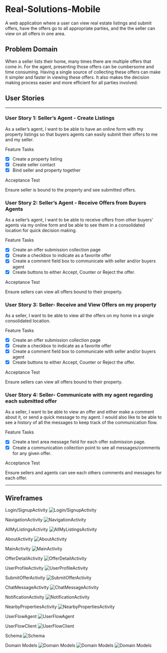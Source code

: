 # Real-Solutions-Mobile

A web application where a user can view real estate listings and submit offers, have the offers go to all appropriate parties, and the the seller can view on all offers in one area.

## Problem Domain

When a seller lists their home, many times there are multiple offers that come in.  For the agent, presenting those offers can be cumbersome and time consuming.  Having a single source of collecting these offers can make it simpler and faster in viewing these offers.  It also makes the decision making process easier and more efficient for all parties involved.

## User Stories

---

### User Story 1: Seller’s Agent - Create Listings

As a seller’s agent, I want to be able to have an online form with my property listings so that buyers agents can easily submit their offers to me and my seller.

Feature Tasks

- [x] Create a property listing
- [x] Create seller contact
- [x] Bind seller and property together

Acceptance Test

Ensure seller is bound to the property and see submitted offers.

### User Story 2: Seller’s Agent - Receive Offers from Buyers Agents

As a seller’s agent, I want to be able to receive offers from other buyers' agents via my online form and be able to see them in a consolidated location for quick decision making.

Feature Tasks

- [x] Create an offer submission collection page
- [x] Create a checkbox to indicate as a favorite offer
- [x] Create a comment field box to communicate with seller and/or buyers agent
- [x] Create buttons to either Accept, Counter or Reject the offer.

Acceptance Test

Ensure sellers can view all offers bound to their property.


### User Story 3: Seller- Receive and View Offers on my property

As a seller, I want to be able to view all the offers on my home in a single consolidated location.  

Feature Tasks

- [x] Create an offer submission collection page
- [x] Create a checkbox to indicate as a favorite offer
- [x] Create a comment field box to communicate with seller and/or buyers agent
- [x] Create buttons to either Accept, Counter or Reject the offer.

Acceptance Test

Ensure sellers can view all offers bound to their property.

### User Story 4: Seller- Communicate with my agent regarding each submitted offer

As a seller, I want to be able to view an offer and either make a comment about it, or send a quick message to my agent. I would also like to be able to see a history of all the messages to keep track of the communication flow.  

Feature Tasks

- [x] Create a text area message field for each offer submission page.
- [x] Create a communication collection point to see all messages/comments for any given offer.

Acceptance Test

Ensure sellers and agents can see each others comments and messages for each offer.

---

## Wireframes

Login/SignupActivity
![Login/SignupActivity](/img/Login_SignupActivity.png)

NavigationActivity
![NavigationActivity](/img/Navigation.png)

AllMyListingsActivity
![AllMyListingsActivity](/img/AllMyListingsActivity.png)

AboutActivity
![AboutActivity](/img/AboutActivity.png)

MainActivity
![MainActivity](/img/MainActivity.png)

OfferDetailActivity
![OfferDetailActivity](/img/OfferDetailActivity.png)

UserProfileActivity
![UserProfileActivity](/img/UserProfileActivity.png)

SubmitOfferActivity
![SubmitOfferActivity](/img/SubmitOfferActivity.png)

ChatMessageActivity
![ChatMessageActivity](/img/ChatMessageActivity.png)

NotificationActivity
![NotificationActivity](/img/NotificationsActivity.png)

NearbyPropertiesActivity
![NearbyPropertiesActivity](/img/NearbyPropertiesActivity.png)

UserFlowAgent
![UserFlowAgent](/img/UserFlowAgent.png)

UserFlowClient
![UserFlowClient](/img/UserFlowClient.png)

Schema
![Schema](/img/Schema.png)

Domain Models
![Domain Models](/img/models.png)
![Domain Models](/img/model2.png)
![Domain Models](/img/model4.png)